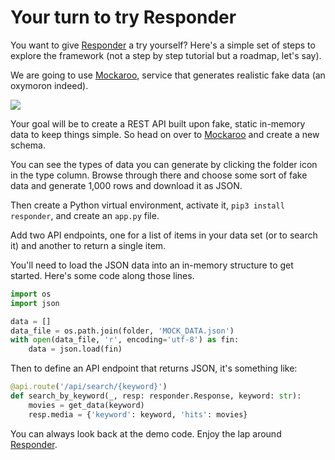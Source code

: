 # Your turn to try Responder


You want to give [Responder](https://python-responder.org/en/latest/) a try yourself? Here's a simple set of steps to explore the framework (not a step by step tutorial but a roadmap, let's say).

We are going to use [Mockaroo](https://www.mockaroo.com/), service that generates realistic fake data (an oxymoron indeed).

[![](images/mockaroo-home.png)](https://www.mockaroo.com/)

Your goal will be to create a REST API built upon fake, static in-memory data to keep things simple. So head on over to [Mockaroo](https://www.mockaroo.com/) and create a new schema. 

You can see the types of data you can generate by clicking the folder icon in the type column. Browse through there and choose some sort of fake data and generate 1,000 rows and download it as JSON.

Then create a Python virtual environment, activate it, `pip3 install responder`, and create an `app.py` file.

Add two API endpoints, one for a list of items in your data set (or to search it) and another to return a single item.

You'll need to load the JSON data into an in-memory structure to get started. Here's some code along those lines.

```python
import os
import json

data = []
data_file = os.path.join(folder, 'MOCK_DATA.json')
with open(data_file, 'r', encoding='utf-8') as fin:
    data = json.load(fin)
```

Then to define an API endpoint that returns JSON, it's something like:

```python
@api.route('/api/search/{keyword}')
def search_by_keyword(_, resp: responder.Response, keyword: str):
    movies = get_data(keyword)
    resp.media = {'keyword': keyword, 'hits': movies}
```

You can always look back at the demo code. Enjoy the lap around [Responder](https://python-responder.org/en/latest/).

